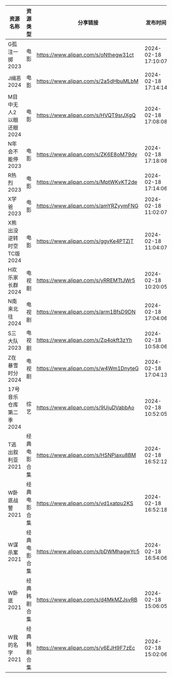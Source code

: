| 资源名称            | 资源类型   | 分享链接                                 | 发布时间                |
| --------------- | ------ | ------------------------------------ | ------------------- |
| G孤注一掷2023       | 电影     | https://www.alipan.com/s/oNthegw31ct | 2024-02-18 17:10:07 |
| J缉恶2024         | 电影     | https://www.alipan.com/s/2a5dHbuMLbM | 2024-02-18 17:14:14 |
| M目中无人2以眼还眼2024  | 电影     | https://www.alipan.com/s/HVQT9srJXgQ | 2024-02-18 17:08:08 |
| N年会不能停2023      | 电影     | https://www.alipan.com/s/ZK6E8oM79dy | 2024-02-18 17:18:08 |
| R热烈2023         | 电影     | https://www.alipan.com/s/MptWKvKT2de | 2024-02-18 17:14:06 |
| X学爸2023         | 电影     | https://www.alipan.com/s/amYRZyymFNG | 2024-02-18 11:02:07 |
| X熊出没逆转时空TC版2024 | 电影     | https://www.alipan.com/s/ggyKe4PTZjT | 2024-02-18 11:04:07 |
| H欢乐家长群2024      | 电视剧    | https://www.alipan.com/s/yRREMTtJWr5 | 2024-02-18 10:20:05 |
| N南来北往2024       | 电视剧    | https://www.alipan.com/s/arm1BfsD9DN | 2024-02-18 17:04:06 |
| S三大队2023        | 电视剧    | https://www.alipan.com/s/Zq4okft3zYh | 2024-02-18 10:58:06 |
| Z在暴雪时分2024      | 电视剧    | https://www.alipan.com/s/w4Wm1DnyteG | 2024-02-18 17:04:13 |
| 17号音乐仓库第二季2024  | 综艺     | https://www.alipan.com/s/9UjuDVabbAo | 2024-02-18 10:52:05 |
| T逃出叙利亚2021      | 经典电影合集 | https://www.alipan.com/s/HSNPiaxu8BM | 2024-02-18 16:52:12 |
| W卧底战警2021       | 经典电影合集 | https://www.alipan.com/s/vd1xatpu2KS | 2024-02-18 16:52:18 |
| W谋杀案2021        | 经典电影合集 | https://www.alipan.com/s/bDWMhagwYc5 | 2024-02-18 16:54:06 |
| W卧底2021         | 经典韩剧合集 | https://www.alipan.com/s/d4MkMZJsvRB | 2024-02-18 15:06:05 |
| W我的名字2021       | 经典韩剧合集 | https://www.alipan.com/s/y6EJH9F7zEc | 2024-02-18 15:02:06 |
